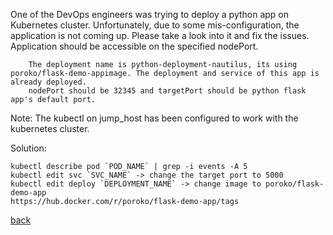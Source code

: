 One of the DevOps engineers was trying to deploy a python app on Kubernetes cluster. 
Unfortunately, due to some mis-configuration, the application is not coming up. Please take a look into it and fix the issues. Application should be accessible on the specified nodePort.
```
    The deployment name is python-deployment-nautilus, its using poroko/flask-demo-appimage. The deployment and service of this app is already deployed.
    nodePort should be 32345 and targetPort should be python flask app's default port.
```
Note: The kubectl on jump_host has been configured to work with the kubernetes cluster.  

Solution:  
```
kubectl describe pod `POD_NAME` | grep -i events -A 5
kubectl edit svc `SVC_NAME` -> change the target port to 5000
kubectl edit deploy `DEPLOYMENT_NAME` -> change image to poroko/flask-demo-app
https://hub.docker.com/r/poroko/flask-demo-app/tags
```

[back](https://github.com/MederD/Kodekloud-Engineer-Tasks)  
